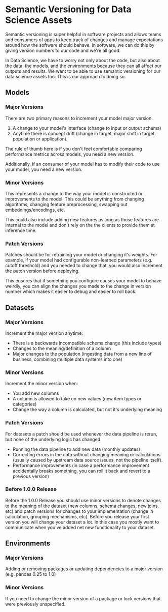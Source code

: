 # Semantic Versioning for Data Science Assets

Semantic versioning is super helpful in software projects and allows teams and consumers of apps to keep track of changes and manage expectations around how the software should behave. In software, we can do this by giving version numbers to our code and we're all good.

In Data Science, we have to worry not only about the code, but also about the data, the models, and the environments because they can all affect our outputs and results. We want to be able to use semantic versioning for our data science assets too. This is our approach to doing so.

## Models

### Major Versions

There are two primary reasons to increment your model major version.

1. A change to your model's interface (change to input or output schema)
2. Anytime there is concept drift (change in target, major shift in target population or application). 

The rule of thumb here is if you don't feel comfortable comparing performance metrics across models, you need a new version. 

Additionally, if an consumer of your model has to modify their code to use your model, you need a new version.

### Minor Versions

This represents a change to the way your model is constructed or improvements to the model. This could be anything from changing algorithms, changing feature preprocessing, swapping out embeddings/encodings, etc.

This could also include adding new features as long as those features are internal to the model and don't rely on the the clients to provide them at inference time.

### Patch Versions

Patches should be for retraining your model or changing it's weights. For example, if your model had configurable non-learned parameters (e.g. cutoff threshold) and you needed to change that, you would also increment the patch version before deploying. 

This ensures that if something you configure causes your model to behave weirdly, you can align the changes you made to the change in version number which makes it easier to debug and easier to roll back.

## Datasets

### Major Versions

Increment the major version anytime:

- There is a backwards incompatible schema change (this include types)
- Changes to the meaning/definition of a column
- Major changes to the population (ingesting data from a new line of business, combining multiple data systems into one)

### Minor Versions

Increment the minor version when:

- You add new columns
- A column is allowed to take on new values (new item types or categories)
- Change the way a column is calculated, but not it's underlying meaning

### Patch Versions

For datasets a patch should be used whenever the data pipeline is rerun, but none of the underlying logic has changed.

- Running the data pipeline to add new data (monthly updates)
- Correcting errors in the data without changing meaning or calculations (usually caused by upstream data source issues, not the pipeline itself).
- Performance improvements (in case a performance improvement accidentally breaks something, you can roll it back and revert to a previous version)

### Before 1.0.0 Release

Before the 1.0.0 Release you should use minor versions to denote changes to the meaning of the dataset (new columns, schema changes, new joins, etc) and patch versions for changes to your implementation (change in calculation, grouping mechanisms, etc). Before you release your first version you will change your dataset a lot. In this case you mostly want to communicate when you've added net new functionality to your dataset.

## Environments

### Major Versions

Adding or removing packages or updating dependencies to a major version (e.g. pandas 0.25 to 1.0)

### Minor Versions

If you need to change the minor version of a package or lock versions that were previously unspecified. 
